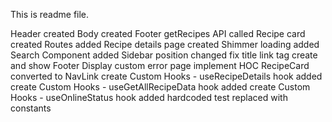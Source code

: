 This is readme file.

Header created
Body created
Footer
getRecipes API called
Recipe card created
Routes added
Recipe details page created
Shimmer loading added
Search Component added
Sidebar position changed
fix title link tag
create and show Footer
Display custom error page
implement HOC
RecipeCard converted to NavLink
create Custom Hooks - useRecipeDetails hook added
create Custom Hooks - useGetAllRecipeData hook added
create Custom Hooks - useOnlineStatus hook added
hardcoded test replaced with constants
